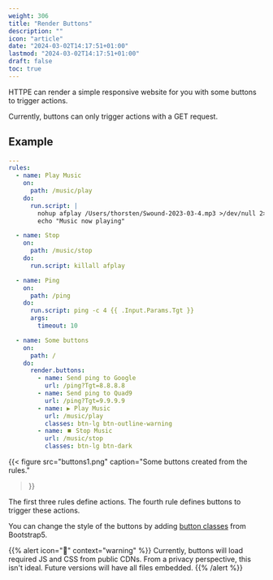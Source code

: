 ```yaml
---
weight: 306
title: "Render Buttons"
description: ""
icon: "article"
date: "2024-03-02T14:17:51+01:00"
lastmod: "2024-03-02T14:17:51+01:00"
draft: false
toc: true
---
```


HTTPE can render a simple responsive website for you with some buttons to trigger actions. 

Currently, buttons can only trigger actions with a GET request.

## Example

```yaml
---
rules:
  - name: Play Music
    on:
      path: /music/play
    do:
      run.script: |
        nohup afplay /Users/thorsten/Swound-2023-03-4.mp3 >/dev/null 2>&1 &
        echo "Music now playing"

  - name: Stop
    on:
      path: /music/stop
    do:
      run.script: killall afplay

  - name: Ping
    on:
      path: /ping
    do:
      run.script: ping -c 4 {{ .Input.Params.Tgt }}
      args:
        timeout: 10

  - name: Some buttons
    on:
      path: /
    do:
      render.buttons:
        - name: Send ping to Google
          url: /ping?Tgt=8.8.8.8
        - name: Send ping to Quad9
          url: /ping?Tgt=9.9.9.9
        - name: ▶️ Play Music
          url: /music/play
          classes: btn-lg btn-outline-warning
        - name: ⏹️ Stop Music
          url: /music/stop
          classes: btn-lg btn-dark

```

{{< figure
src="buttons1.png"
caption="Some buttons created from the rules."
>}}

The first three rules define actions. The fourth rule defines buttons to trigger these actions.

You can change the style of the buttons by adding [button classes](https://getbootstrap.com/docs/5.0/components/buttons/)
from Bootstrap5.

{{% alert icon="🫥" context="warning" %}}
Currently, buttons will load required JS and CSS from public CDNs. From a privacy perspective, this isn't ideal.
Future versions will have all files embedded.
{{% /alert %}}
